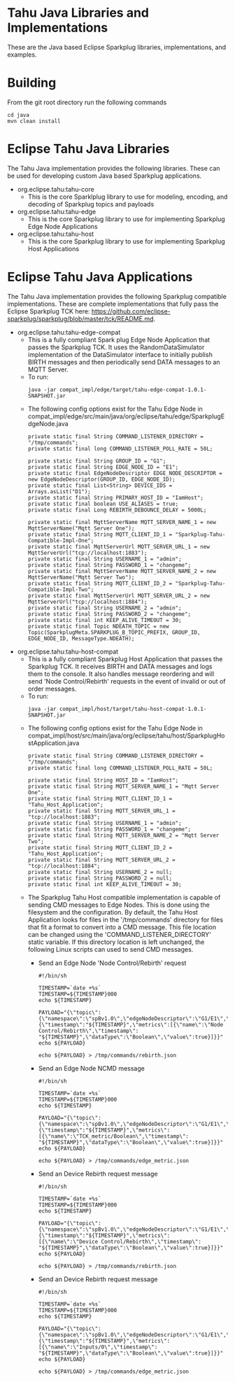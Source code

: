 # Tahu Java Libraries and Implementations

These are the Java based Eclipse Sparkplug libraries, implementations, and examples.

# Building

From the git root directory run the following commands

```
cd java
mvn clean install
```

# Eclipse Tahu Java Libraries

The Tahu Java implementation provides the following libraries. These can be used for developing custom Java based Sparkplug applications.

* org.eclipse.tahu:tahu-core
  * This is the core Sparklplug library to use for modeling, encoding, and decoding of Sparkplug topics and payloads
* org.eclipse.tahu:tahu-edge
  * This is the core Sparkplug library to use for implementing Sparkplug Edge Node Applications
* org.eclipse.tahu:tahu-host
  * This is the core Sparkplug library to use for implementing Sparkplug Host Applications

# Eclipse Tahu Java Applications

The Tahu Java implementation provides the following Sparkplug compatible implementations. These are complete implementations that fully pass the Eclipse Sparkplug TCK here: https://github.com/eclipse-sparkplug/sparkplug/blob/master/tck/README.md.

* org.eclipse.tahu:tahu-edge-compat
  * This is a fully compliant Spark plug Edge Node Application that passes the Sparkplug TCK. It uses the RandomDataSimulator implementation of the DataSimulator interface to initially publish BIRTH messages and then periodically send DATA messages to an MQTT Server.
  * To run:
    ```
    java -jar compat_impl/edge/target/tahu-edge-compat-1.0.1-SNAPSHOT.jar 
    ```
  * The following config options exist for the Tahu Edge Node in compat_impl/edge/src/main/java/org/eclipse/tahu/edge/SparkplugEdgeNode.java
    ```
    private static final String COMMAND_LISTENER_DIRECTORY = "/tmp/commands";
    private static final long COMMAND_LISTENER_POLL_RATE = 50L;

    private static final String GROUP_ID = "G1";
    private static final String EDGE_NODE_ID = "E1";
    private static final EdgeNodeDescriptor EDGE_NODE_DESCRIPTOR = new EdgeNodeDescriptor(GROUP_ID, EDGE_NODE_ID);
    private static final List<String> DEVICE_IDS = Arrays.asList("D1");
    private static final String PRIMARY_HOST_ID = "IamHost";
    private static final boolean USE_ALIASES = true;
    private static final Long REBIRTH_DEBOUNCE_DELAY = 5000L;

    private static final MqttServerName MQTT_SERVER_NAME_1 = new MqttServerName("Mqtt Server One");
    private static final String MQTT_CLIENT_ID_1 = "Sparkplug-Tahu-Compatible-Impl-One";
    private static final MqttServerUrl MQTT_SERVER_URL_1 = new MqttServerUrl("tcp://localhost:1883");
    private static final String USERNAME_1 = "admin";
    private static final String PASSWORD_1 = "changeme";
    private static final MqttServerName MQTT_SERVER_NAME_2 = new MqttServerName("Mqtt Server Two");
    private static final String MQTT_CLIENT_ID_2 = "Sparkplug-Tahu-Compatible-Impl-Two";
    private static final MqttServerUrl MQTT_SERVER_URL_2 = new MqttServerUrl("tcp://localhost:1884");
    private static final String USERNAME_2 = "admin";
    private static final String PASSWORD_2 = "changeme";
    private static final int KEEP_ALIVE_TIMEOUT = 30;
    private static final Topic NDEATH_TOPIC = new Topic(SparkplugMeta.SPARKPLUG_B_TOPIC_PREFIX, GROUP_ID, EDGE_NODE_ID, MessageType.NDEATH);
    ```
* org.eclipse.tahu:tahu-host-compat
  * This is a fully compliant Sparkplug Host Application that passes the Sparkplug TCK. It receives BIRTH and DATA messages and logs them to the console. It also handles message reordering and will send 'Node Control/Rebirth' requests in the event of invalid or out of order messages.
  * To run:
    ```
    java -jar compat_impl/host/target/tahu-host-compat-1.0.1-SNAPSHOT.jar 
    ```
  * The following config options exist for the Tahu Edge Node in compat_impl/host/src/main/java/org/eclipse/tahu/host/SparkplugHostApplication.java
    ```
    private static final String COMMAND_LISTENER_DIRECTORY = "/tmp/commands";
    private static final long COMMAND_LISTENER_POLL_RATE = 50L;

    private static final String HOST_ID = "IamHost";
    private static final String MQTT_SERVER_NAME_1 = "Mqtt Server One";
    private static final String MQTT_CLIENT_ID_1 = "Tahu_Host_Application";
    private static final String MQTT_SERVER_URL_1 = "tcp://localhost:1883";
    private static final String USERNAME_1 = "admin";
    private static final String PASSWORD_1 = "changeme";
    private static final String MQTT_SERVER_NAME_2 = "Mqtt Server Two";
    private static final String MQTT_CLIENT_ID_2 = "Tahu_Host_Application";
    private static final String MQTT_SERVER_URL_2 = "tcp://localhost:1884";
    private static final String USERNAME_2 = null;
    private static final String PASSWORD_2 = null;
    private static final int KEEP_ALIVE_TIMEOUT = 30;
    ```
  * The Sparkplug Tahu Host compatible implementation is capable of sending CMD messages to Edge Nodes. This is done using the filesystem and the configuration. By default, the Tahu Host Application looks for files in the '/tmp/commands' directory for files that fit a format to convert into a CMD message. This file location can be changed using the 'COMMAND_LISTENER_DIRECTORY' static variable. If this directory location is left unchanged, the following Linux scripts can used to send CMD messages.
    * Send an Edge Node 'Node Control/Rebirth' request
      ```console
      #!/bin/sh

      TIMESTAMP=`date +%s`
      TIMESTAMP=${TIMESTAMP}000
      echo ${TIMESTAMP}

      PAYLOAD="{\"topic\":{\"namespace\":\"spBv1.0\",\"edgeNodeDescriptor\":\"G1/E1\",\"groupId\":\"G1\",\"edgeNodeId\":\"E1\",\"type\":\"NCMD\"},\"payload\":{\"timestamp\":"${TIMESTAMP}",\"metrics\":[{\"name\":\"Node Control/Rebirth\",\"timestamp\": "${TIMESTAMP}",\"dataType\":\"Boolean\",\"value\":true}]}}"
      echo ${PAYLOAD}

      echo ${PAYLOAD} > /tmp/commands/rebirth.json
      ```

    * Send an Edge Node NCMD message
      ```console
      #!/bin/sh

      TIMESTAMP=`date +%s`
      TIMESTAMP=${TIMESTAMP}000
      echo ${TIMESTAMP}

      PAYLOAD="{\"topic\":{\"namespace\":\"spBv1.0\",\"edgeNodeDescriptor\":\"G1/E1\",\"groupId\":\"G1\",\"edgeNodeId\":\"E1\",\"type\":\"NCMD\"},\"payload\":{\"timestamp\":"${TIMESTAMP}",\"metrics\":[{\"name\":\"TCK_metric/Boolean\",\"timestamp\": "${TIMESTAMP}",\"dataType\":\"Boolean\",\"value\":true}]}}"
      echo ${PAYLOAD}

      echo ${PAYLOAD} > /tmp/commands/edge_metric.json
      ```

    * Send an Device Rebirth request message
      ```console
      #!/bin/sh

      TIMESTAMP=`date +%s`
      TIMESTAMP=${TIMESTAMP}000
      echo ${TIMESTAMP}

      PAYLOAD="{\"topic\":{\"namespace\":\"spBv1.0\",\"edgeNodeDescriptor\":\"G1/E1\",\"groupId\":\"G1\",\"edgeNodeId\":\"E1\",\"deviceId\":\"D1\",\"type\":\"DCMD\"},\"payload\":{\"timestamp\":"${TIMESTAMP}",\"metrics\":[{\"name\":\"Device Control/Rebirth\",\"timestamp\": "${TIMESTAMP}",\"dataType\":\"Boolean\",\"value\":true}]}}"
      echo ${PAYLOAD}

      echo ${PAYLOAD} > /tmp/commands/rebirth.json
      ```

    * Send an Device Rebirth request message
      ```console
      #!/bin/sh

      TIMESTAMP=`date +%s`
      TIMESTAMP=${TIMESTAMP}000
      echo ${TIMESTAMP}

      PAYLOAD="{\"topic\":{\"namespace\":\"spBv1.0\",\"edgeNodeDescriptor\":\"G1/E1\",\"groupId\":\"G1\",\"edgeNodeId\":\"E1\",\"deviceId\":\"D1\",\"type\":\"DCMD\"},\"payload\":{\"timestamp\":"${TIMESTAMP}",\"metrics\":[{\"name\":\"Inputs/0\",\"timestamp\": "${TIMESTAMP}",\"dataType\":\"Boolean\",\"value\":true}]}}"
      echo ${PAYLOAD}

      echo ${PAYLOAD} > /tmp/commands/edge_metric.json
      ```
